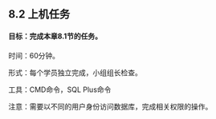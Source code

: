 ## 8.2  上机任务


#### 目标：完成本章8.1节的任务。

 


时间：60分钟。

 


形式：每个学员独立完成，小组组长检查。 

 


工具：CMD命令，SQL Plus命令

 


注意：需要以不同的用户身份访问数据库，完成相关权限的操作。

 

 

 

 

 


